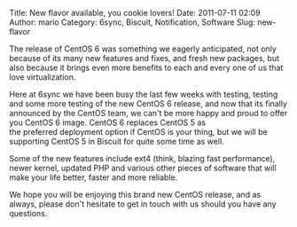 Title: New flavor available, you cookie lovers!
Date: 2011-07-11 02:09
Author: mario
Category: 6sync, Biscuit, Notification, Software
Slug: new-flavor

The release of CentOS 6 was something we eagerly anticipated, not only
because of its many new features and fixes, and fresh new packages, but
also because it brings even more benefits to each and every one of us
that love virtualization.

Here at 6sync we have been busy the last few weeks with testing, testing
and some more testing of the new CentOS 6 release, and now that its
finally announced by the CentOS team, we can't be more happy and proud
to offer you CentOS 6 image. CentOS 6 replaces CentOS 5 as
the preferred deployment option if CentOS is your thing, but we will be
supporting CentOS 5 in Biscuit for quite some time as well.

Some of the new features include ext4 (think, blazing fast performance),
newer kernel, updated PHP and various other pieces of software that will
make your life better, faster and more reliable.

We hope you will be enjoying this brand new CentOS release, and as
always, please don't hesitate to get in touch with us should you have
any questions.
